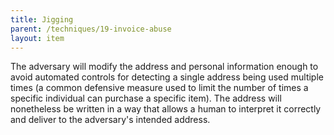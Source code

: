 ```yaml
---
title: Jigging
parent: /techniques/19-invoice-abuse
layout: item
---
```


<p>The adversary will modify the address and personal information enough to avoid automated controls for detecting a single address being used multiple times (a common defensive measure used to limit the number of times a specific individual can purchase a specific item). The address will nonetheless be written in a way that allows a human to interpret it correctly and deliver to the adversary's intended address.</p>
